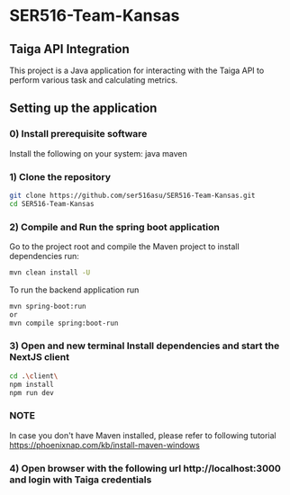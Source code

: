 # SER516-Team-Kansas
## Taiga API Integration
This project is a Java application for interacting with the Taiga API to perform various task and calculating metrics.
## Setting up the application
### 0) Install prerequisite software
Install the following on your system:
java
maven

### 1) Clone the repository


   ```bash
 git clone https://github.com/ser516asu/SER516-Team-Kansas.git
   cd SER516-Team-Kansas
   ```

### 2) Compile and Run the spring boot application
Go to the project root and compile the Maven project
to install dependencies run:
```bash
mvn clean install -U
   ```
To run the backend application run

```bash
mvn spring-boot:run
or
mvn compile spring:boot-run
   ```
### 3) Open and new terminal Install dependencies and start the NextJS client


   ```bash
cd .\client\
npm install
npm run dev
   ```

### NOTE
In case you don't have Maven installed, please refer to following tutorial
https://phoenixnap.com/kb/install-maven-windows

### 4) Open browser with the following url http://localhost:3000 and login with Taiga credentials

